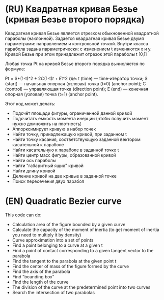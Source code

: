 (RU) Квадратная кривая Безье (кривая Безье второго порядка)
====

Квадратная кривая Безье является отрезком обыкновенной квадратной параболы (наклонной).
Задаётся квадратная кривая Безье двумя параметрами: направлением и контрольной точкой.
Внутри класса парабола задана параметрически: с изменением t изменяются x и y.
Кривой Безье при этом принадлежит отрезок этой параболы t [0,1]

Любая точка Pt на кривой Безье второго порядка вычисляется по формуле:

Pt = S*(1-t)^2 + 2*C*(1-t)*t + E*t^2
где:
t (time) — time-итератор точки;
S (start) — начальная опорная (узловая) точка (t=0) (anchor point);
С (control) — управляющая точка (direction point);
E (end) — конечная опорная (узловая) точка (t=1) (anchor point).

Этот код может делать:

* Подсчёт площади фигуры, ограниченной данной кривой
* Подсчитать емкость момента инерции (чтобы получить момент нужно домножить на плотность)
* Аппорксимирует кривую в набор точек
* Найти точку, принадлежащую кривой, при заданном t
* Найти точку касания, соответствующую заданной вектором касательной к параболе
* Найти касательную к параболе в заданной точке t
* Найти центр масс фигуры, образованной кривой
* Найти ось параболы
* Найти "габаритный ящик" кривой
* Найти длину кривой
* Деление кривой на две кривые в заданной точке
* Поиск пересечения двух парабол


(EN) Quadratic Bezier curve
====

This code can do:

* Calculation area of ​​the figure bounded by a given curve
* Calculate the capacity of the moment of inertia (to get moment of inertia you need to multiply it by density)
* Curve approximation into a set of points
* Find a point belonging to a curve at a given t
* Find a point of contact corresponding to a given tangent vector to the parabola
* Find the tangent to the parabola at the given point t
* Find the center of mass of the figure formed by the curve
* Find the axis of the parabola
* Find "bounding box"
* Find the length of the curve
* The division of the curve at the predetermined point into two curves
* Search the intersection of two parabolas
